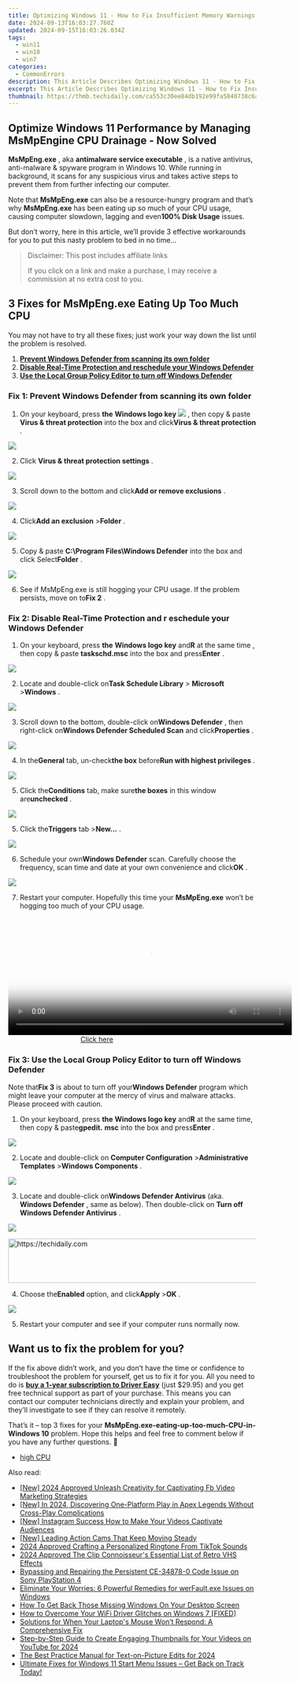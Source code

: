 ```yaml
---
title: Optimizing Windows 11 - How to Fix Insufficient Memory Warnings
date: 2024-09-13T16:03:27.760Z
updated: 2024-09-15T16:03:26.034Z
tags:
  - win11
  - win10
  - win7
categories:
  - CommonErrors
description: This Article Describes Optimizing Windows 11 - How to Fix Insufficient Memory Warnings
excerpt: This Article Describes Optimizing Windows 11 - How to Fix Insufficient Memory Warnings
thumbnail: https://thmb.techidaily.com/ca553c30ee84db192e99fa5840738c6a29a319bf3596b8900296a25dc73f79cf.png
---
```


## Optimize Windows 11 Performance by Managing MsMpEngine CPU Drainage - Now Solved

**MsMpEng.exe** , aka **antimalware service executable** , is a native antivirus, anti-malware & spyware program in Windows 10\. While running in background, it scans for any suspicious virus and takes active steps to prevent them from further infecting our computer.

 Note that **MsMpEng.exe** can also be a resource-hungry program and that’s why **MsMpEng.exe** has been eating up so much of your CPU usage, causing computer slowdown, lagging and even**100% Disk Usage**  issues.

 But don’t worry, here in this article, we’ll provide 3 effective workarounds for you to put this nasty problem to bed in no time…

>  Disclaimer: This post includes affiliate links
>
>  If you click on a link and make a purchase, I may receive a commission at no extra cost to you.
>

## 3 Fixes for MsMpEng.exe Eating Up Too Much CPU

 You may not have to try all these fixes; just work your way down the list until the problem is resolved.

1. **[Prevent Windows Defender from scanning its own folder](https://tools.techidaily.com/drivereasy/download/)**
2. **[Disable Real-Time Protection and reschedule your Windows Defender](https://tools.techidaily.com/drivereasy/download/)**
3. **[Use the Local Group Policy Editor to turn off Windows Defender](https://tools.techidaily.com/drivereasy/download/)**

### **Fix 1: Prevent Windows Defender from scanning its own folder**

1) On your keyboard, press **the**   **Windows logo key ![](https://images.drivereasy.com/wp-content/uploads/2018/04/img_5ae0331bc08e4.png)**  , then copy & paste **Virus & threat protection** into the box and click**Virus & threat protection** .

![](https://images.drivereasy.com/wp-content/uploads/2018/07/img_5b48478e47ae3.jpg)

 2) Click **Virus & threat protection settings** .

![](https://images.drivereasy.com/wp-content/uploads/2018/07/img_5b484832a46a2.jpg)

 3) Scroll down to the bottom and click**Add or remove exclusions** .

![](https://images.drivereasy.com/wp-content/uploads/2018/07/img_5b4848b874e63.jpg)

 4) Click**Add an exclusion** \>**Folder** .

![](https://images.drivereasy.com/wp-content/uploads/2018/07/img_5b484924c3bad.jpg)

 5) Copy & paste **C:\\Program Files\\Windows Defender** into the box and click Select**Folder** .

![](https://images.drivereasy.com/wp-content/uploads/2018/07/img_5b4849bf2c80f.jpg)

 6) See if MsMpEng.exe is still hogging your CPU usage. If the problem persists, move on to**Fix 2** .

### **Fix 2: Disable Real-Time Protection and r** **eschedule your Windows Defender**

1) On your keyboard, press **the**   **Windows logo key**  and**R** at the same time , then copy & paste **taskschd.msc** into the box and press**Enter** .

![](https://images.drivereasy.com/wp-content/uploads/2018/07/img_5b4823e1f27c3.png)

 2) Locate and double-click on**Task Schedule Library** \> **Microsoft** \>**Windows** .

![](https://images.drivereasy.com/wp-content/uploads/2018/07/img_5b48247e04d53.jpg)

 3) Scroll down to the bottom, double-click on**Windows Defender** , then right-click on**Windows Defender Scheduled Scan** and click**Properties** .

![](https://images.drivereasy.com/wp-content/uploads/2018/07/img_5b48254c26e3f.jpg)

 4) In the**General** tab, un-check**the box** before**Run with highest privileges** .

![](https://images.drivereasy.com/wp-content/uploads/2018/07/img_5b4845e5ee219.jpg)

 5) Click the**Conditions** tab, make sure**the boxes** in this window are**unchecked** .

![](https://images.drivereasy.com/wp-content/uploads/2018/07/img_5b48462bea585.jpg)

 5) Click the**Triggers** tab >**New…** .

![](https://images.drivereasy.com/wp-content/uploads/2018/07/img_5b482828900da.png)

 6) Schedule your own**Windows Defender** scan. Carefully choose the frequency, scan time and date at your own convenience and click**OK** .

![](https://images.drivereasy.com/wp-content/uploads/2018/07/img_5b4828bca7be2.jpg)

 7) Restart your computer. Hopefully this time your **MsMpEng.exe** won’t be hogging too much of your CPU usage.

<!-- affiliate ads begin -->
<span id="1982461">
					<video width="576" height="240" style="cursor:pointer"
           poster="//a.impactradius-go.com/display-clicktoplayimage/1982461.png"
           onclick="if(!this.playClicked){this.play();this.setAttribute('controls',true);this.playClicked=true;}">
	   <source src="//a.impactradius-go.com/display-ad/22993-1982461">
	   <img src="//a.impactradius-go.com/display-clicktoplayimage/1982461.png" style="border: none; height: 100%; width: 100%; object-fit: contain">
	</video>
	<div style="width:360px;text-align:center"><a href="javascript:window.open(decodeURIComponent('https%3A%2F%2Fhomestyler.sjv.io%2Fc%2F5597632%2F1982461%2F22993'), '_blank');void(0);">Click here</a></div>
</span>
<img height="0" width="0" src="https://imp.pxf.io/i/5597632/1982461/22993" style="position:absolute;visibility:hidden;" border="0" />
<!-- affiliate ads end -->

### **Fix 3: Use the Local Group Policy Editor to turn off Windows Defender**

 Note that**Fix 3** is about to turn off your**Windows Defender** program which might leave your computer at the mercy of virus and malware attacks. Please proceed with caution.

1) On your keyboard, press **the**   **Windows logo key**  and**R** at the same time, then copy & paste**gpedit.** **msc** into the box and press**Enter** .

![](https://images.drivereasy.com/wp-content/uploads/2018/07/img_5b4829b314bed.png)

 2) Locate and double-click on **Computer Configuration** \>**Administrative Templates** \>**Windows Components** .

![](https://images.drivereasy.com/wp-content/uploads/2018/07/img_5b482ad2bedf6.jpg)

 3) Locate and double-click on**Windows Defender Antivirus** (aka. **Windows Defender** , same as below). Then double-click on **Turn off Windows Defender Antivirus** .

![](https://images.drivereasy.com/wp-content/uploads/2018/07/img_5b48417e7d299.jpg)

<!-- affiliate ads begin -->
<a href="https://ephamedtechinc.pxf.io/c/5597632/2137213/26400" target="_top" id="2137213">
  <img src="//a.impactradius-go.com/display-ad/26400-2137213" border="0" alt="https://techidaily.com" width="728" height="90"/>
</a>
<img height="0" width="0" src="https://ephamedtechinc.pxf.io/i/5597632/2137213/26400" style="position:absolute;visibility:hidden;" border="0" />
<!-- affiliate ads end -->

 4) Choose the**Enabled** option, and click**Apply** \>**OK** .

![](https://images.drivereasy.com/wp-content/uploads/2018/07/img_5b4841ef0331d.jpg)

5) Restart your computer and see if your computer runs normally now.

## Want us to fix the problem for you?

 If the fix above didn’t work, and you don’t have the time or confidence to troubleshoot the problem for yourself, get us to fix it for you. All you need to do is **[buy a 1-year subscription to Driver Easy](https://tools.techidaily.com/drivereasy/download/)**  (just $29.95) and you get free technical support as part of your purchase. This means you can contact our computer technicians directly and explain your problem, and they’ll investigate to see if they can resolve it remotely.

 That’s it – top 3 fixes for your **MsMpEng.exe-eating-up-too-much-CPU-in-Windows 10** problem. Hope this helps and feel free to comment below if you have any further questions. 🙂

* [high CPU](https://tools.techidaily.com/drivereasy/download/)

<ins class="adsbygoogle"
     style="display:block"
     data-ad-format="autorelaxed"
     data-ad-client="ca-pub-7571918770474297"
     data-ad-slot="1223367746"></ins>

<ins class="adsbygoogle"
     style="display:block"
     data-ad-client="ca-pub-7571918770474297"
     data-ad-slot="8358498916"
     data-ad-format="auto"
     data-full-width-responsive="true"></ins>

<span class="atpl-alsoreadstyle">Also read:</span>
<div><ul>
<li><a href="https://facebook-videos.techidaily.com/new-2024-approved-unleash-creativity-for-captivating-fb-video-marketing-strategies/"><u>[New] 2024 Approved Unleash Creativity for Captivating Fb Video Marketing Strategies</u></a></li>
<li><a href="https://screen-video-capture.techidaily.com/new-in-2024-discovering-one-platform-play-in-apex-legends-without-cross-play-complications/"><u>[New] In 2024, Discovering One-Platform Play in Apex Legends Without Cross-Play Complications</u></a></li>
<li><a href="https://instagram-videos.techidaily.com/new-instagram-success-how-to-make-your-videos-captivate-audiences/"><u>[New] Instagram Success How to Make Your Videos Captivate Audiences</u></a></li>
<li><a href="https://extra-guidance.techidaily.com/new-leading-action-cams-that-keep-moving-steady/"><u>[New] Leading Action Cams That Keep Moving Steady</u></a></li>
<li><a href="https://extra-resources.techidaily.com/2024-approved-crafting-a-personalized-ringtone-from-tiktok-sounds/"><u>2024 Approved Crafting a Personalized Ringtone From TikTok Sounds</u></a></li>
<li><a href="https://some-guidance.techidaily.com/2024-approved-the-clip-connoisseurs-essential-list-of-retro-vhs-effects/"><u>2024 Approved The Clip Connoisseur's Essential List of Retro VHS Effects</u></a></li>
<li><a href="https://common-error.techidaily.com/bypassing-and-repairing-the-persistent-ce-34878-0-code-issue-on-sony-playstation-4/"><u>Bypassing and Repairing the Persistent CE-34878-0 Code Issue on Sony PlayStation 4</u></a></li>
<li><a href="https://common-error.techidaily.com/eliminate-your-worries-6-powerful-remedies-for-werfaultexe-issues-on-windows/"><u>Eliminate Your Worries: 6 Powerful Remedies for werFault.exe Issues on Windows</u></a></li>
<li><a href="https://common-error.techidaily.com/how-to-get-back-those-missing-windows-on-your-desktop-screen/"><u>How To Get Back Those Missing Windows On Your Desktop Screen</u></a></li>
<li><a href="https://driver-download.techidaily.com/how-to-overcome-your-wifi-driver-glitches-on-windows-7-fixed/"><u>How to Overcome Your WiFi Driver Glitches on Windows 7 [FIXED]</u></a></li>
<li><a href="https://common-error.techidaily.com/solutions-for-when-your-laptops-mouse-wont-respond-a-comprehensive-fix/"><u>Solutions for When Your Laptop's Mouse Won’t Respond: A Comprehensive Fix</u></a></li>
<li><a href="https://facebook-video-share.techidaily.com/step-by-step-guide-to-create-engaging-thumbnails-for-your-videos-on-youtube-for-2024/"><u>Step-by-Step Guide to Create Engaging Thumbnails for Your Videos on YouTube for 2024</u></a></li>
<li><a href="https://fox-direct.techidaily.com/the-best-practice-manual-for-text-on-picture-edits-for-2024/"><u>The Best Practice Manual for Text-on-Picture Edits for 2024</u></a></li>
<li><a href="https://common-error.techidaily.com/ultimate-fixes-for-windows-11-start-menu-issues-get-back-on-track-today/"><u>Ultimate Fixes for Windows 11 Start Menu Issues – Get Back on Track Today!</u></a></li>
</ul></div>

